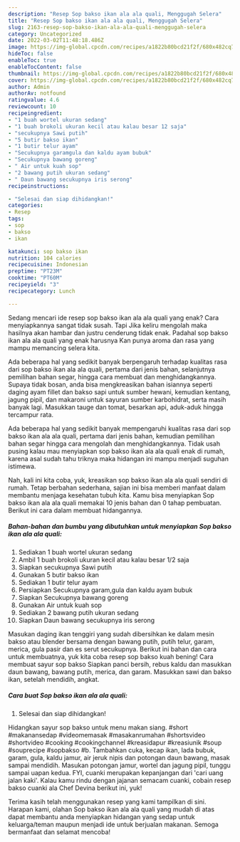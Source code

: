 ```yaml
---
description: "Resep Sop bakso ikan ala ala quali, Menggugah Selera"
title: "Resep Sop bakso ikan ala ala quali, Menggugah Selera"
slug: 2163-resep-sop-bakso-ikan-ala-ala-quali-menggugah-selera
category: Uncategorized
date: 2022-03-02T11:48:18.486Z
image: https://img-global.cpcdn.com/recipes/a1822b80bcd21f2f/680x482cq70/sop-bakso-ikan-ala-ala-quali-foto-resep-utama.jpg
hideToc: false
enableToc: true
enableTocContent: false
thumbnail: https://img-global.cpcdn.com/recipes/a1822b80bcd21f2f/680x482cq70/sop-bakso-ikan-ala-ala-quali-foto-resep-utama.jpg
cover: https://img-global.cpcdn.com/recipes/a1822b80bcd21f2f/680x482cq70/sop-bakso-ikan-ala-ala-quali-foto-resep-utama.jpg
author: Admin
authorAv: notfound
ratingvalue: 4.6
reviewcount: 10
recipeingredient:
- "1 buah wortel ukuran sedang"
- "1 buah brokoli ukuran kecil atau kalau besar 12 saja"
- "secukupnya Sawi putih"
- "5 butir bakso ikan"
- "1 butir telur ayam"
- "Secukupnya garamgula dan kaldu ayam bubuk"
- "Secukupnya bawang goreng"
- " Air untuk kuah sop"
- "2 bawang putih ukuran sedang"
- " Daun bawang secukupnya iris serong"
recipeinstructions:

- "Selesai dan siap dihidangkan!"
categories:
- Resep
tags:
- sop
- bakso
- ikan

katakunci: sop bakso ikan 
nutrition: 104 calories
recipecuisine: Indonesian
preptime: "PT23M"
cooktime: "PT60M"
recipeyield: "3"
recipecategory: Lunch

---
```



Sedang mencari ide resep sop bakso ikan ala ala quali yang enak? Cara menyiapkannya sangat tidak susah. Tapi Jika keliru mengolah maka hasilnya akan hambar dan justru cenderung tidak enak. Padahal sop bakso ikan ala ala quali yang enak harusnya Kan punya aroma dan rasa yang mampu memancing selera kita.


Ada beberapa hal yang sedikit banyak berpengaruh terhadap kualitas rasa dari sop bakso ikan ala ala quali, pertama dari jenis bahan, selanjutnya pemilihan bahan segar, hingga cara membuat dan menghidangkannya. Supaya tidak bosan, anda bisa mengkreasikan bahan isiannya seperti daging ayam fillet dan bakso sapi untuk sumber hewani, kemudian kentang, jagung pipil, dan makaroni untuk sayuran sumber karbohidrat, serta masih banyak lagi. Masukkan tauge dan tomat, besarkan api, aduk-aduk hingga tercampur rata.

Ada beberapa hal yang sedikit banyak mempengaruhi kualitas rasa dari sop bakso ikan ala ala quali, pertama dari jenis bahan, kemudian pemilihan bahan segar hingga cara mengolah dan menghidangkannya. Tidak usah pusing kalau mau menyiapkan sop bakso ikan ala ala quali enak di rumah, karena asal sudah tahu triknya maka hidangan ini mampu menjadi suguhan istimewa.


Nah, kali ini kita coba, yuk, kreasikan sop bakso ikan ala ala quali sendiri di rumah. Tetap berbahan sederhana, sajian ini bisa memberi manfaat dalam membantu menjaga kesehatan tubuh kita. Kamu bisa menyiapkan Sop bakso ikan ala ala quali memakai 10 jenis bahan dan 0 tahap pembuatan. Berikut ini cara dalam membuat hidangannya.

<!--inarticleads1-->

##### Bahan-bahan dan bumbu yang dibutuhkan untuk menyiapkan Sop bakso ikan ala ala quali:

1. Sediakan 1 buah wortel ukuran sedang
1. Ambil 1 buah brokoli ukuran kecil atau kalau besar 1/2 saja
1. Siapkan secukupnya Sawi putih
1. Gunakan 5 butir bakso ikan
1. Sediakan 1 butir telur ayam
1. Persiapkan Secukupnya garam,gula dan kaldu ayam bubuk
1. Siapkan Secukupnya bawang goreng
1. Gunakan  Air untuk kuah sop
1. Sediakan 2 bawang putih ukuran sedang
1. Siapkan  Daun bawang secukupnya iris serong


Masukan daging ikan tenggiri yang sudah dibersihkan ke dalam mesin bakso atau blender bersama dengan bawang putih, putih telur, garam, merica, gula pasir dan es serut secukupnya. Berikut ini bahan dan cara untuk membuatnya, yuk kita coba resep sop bakso kuah bening! Cara membuat sayur sop bakso Siapkan panci bersih, rebus kaldu dan masukkan daun bawang, bawang putih, merica, dan garam. Masukkan sawi dan bakso ikan, setelah mendidih, angkat. 

<!--inarticleads2-->

##### Cara buat Sop bakso ikan ala ala quali:


1. Selesai dan siap dihidangkan!

Hidangkan sayur sop bakso untuk menu makan siang. #short #makanansedap #videomemasak #masakanrumahan #shortsvideo #shortvideo #cooking #cookingchannel #kreasidapur #kreasiunik #soup #souprecipe #sopbakso #b. Tambahkan cuka, kecap ikan, lada bubuk, garam, gula, kaldu jamur, air jeruk nipis dan potongan daun bawang, masak sampai mendidih. Masukan potongan jamur, wortel dan jagung pipil, tunggu sampai uapan kedua. FYI, cuanki merupakan kepanjangan dari &#39;cari uang jalan kaki&#39;. Kalau kamu rindu dengan jajanan semacam cuanki, cobain resep bakso cuanki ala Chef Devina berikut ini, yuk! 

Terima kasih telah menggunakan resep yang kami tampilkan di sini. Harapan kami, olahan Sop bakso ikan ala ala quali yang mudah di atas dapat membantu anda menyiapkan hidangan yang sedap untuk keluarga/teman maupun menjadi ide untuk berjualan makanan. Semoga bermanfaat dan selamat mencoba!
